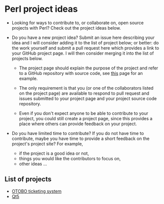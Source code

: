 # Perl project ideas

- Looking for ways to contribute to, or collaborate on, open source
projects with Perl? Check out the project ideas below.

- Do you have a new project idea? Submit an issue here describing your
  idea and I will consider adding it to the list of project below; or better: do
  the work yourself and submit a pull request here which provides a link to your
  GitHub project page. I will then consider merging it into the list of
  projects below.

  - The project page should explain the purpose of the project and refer to a GitHub
  repository with source
  code, see [this](https://github.com/hakonhagland/perl-qt5-project)
  page for an example.

  - The only requirement is that you (or one of the collaborators
  listed on the project page) are available to
  respond to pull request and issues submitted to your project page
  and your project source code repository.

  - Even if you don't expect anyone to be able to contribute to your
    project, you could still create a project page, since this
    provides a place where others can provide feedback on your project.

- Do you have limited time to contribute? If you do not have time to
  contribute, maybe you have time to provide a short feedback on the
  project's project site? For example,

  - if the project is a good idea or not,
  - things you would like the contributors to focus on,
  - other ideas ...

## List of projects

- [OTOBO ticketing system](https://otobo.de/en/community)
- [Qt5](https://github.com/hakonhagland/perl-qt5-project)
